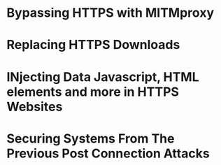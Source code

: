 # Bypassing HTTPS with MITMproxy

# Replacing HTTPS Downloads

# INjecting Data Javascript, HTML elements and more in  HTTPS Websites

# Securing Systems From The Previous Post Connection Attacks